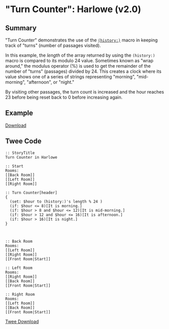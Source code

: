 # "Turn Counter": Harlowe (v2.0)

## Summary

"Turn Counter" demonstrates the use of the [`(history:)`](https://twine2.neocities.org/#macro_history) macro in keeping track of "turns" (number of passages visited).

In this example, the *length* of the array returned by using the `(history:)` macro is compared to its modulo 24 value. Sometimes known as "wrap around," the modulus operator (%) is used to get the remainder of the number of "turns" (passages) divided by 24. This creates a clock where its value shows one of a series of strings representing "morning", "mid-morning", "afternoon", or "night."

By visiting other passages, the turn count is increased and the hour reaches 23 before being reset back to 0 before increasing again.

## Example

[Download](harlowe_turncounter_example.html)

## Twee Code

```twee
:: StoryTitle
Turn Counter in Harlowe

:: Start
Rooms:
[[Back Room]]
[[Left Room]]
[[Right Room]]

:: Turn Counter[header]
{
  (set: $hour to (history:)'s length % 24 )
  (if: $hour <= 8)[It is morning.]
  (if: $hour > 8 and $hour <= 12)[It is mid-morning.]
  (if: $hour > 12 and $hour <= 16)[It is afternoon.]
  (if: $hour > 16)[It is night.]
}



:: Back Room
Rooms:
[[Left Room]]
[[Right Room]]
[[Front Room|Start]]

:: Left Room
Rooms:
[[Right Room]]
[[Back Room]]
[[Front Room|Start]]

:: Right Room
Rooms:
[[Left Room]]
[[Back Room]]
[[Front Room|Start]]

```

[Twee Download](harlowe_turncounter_twee.txt)
